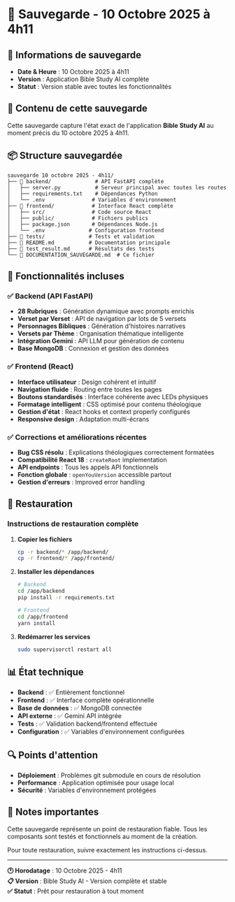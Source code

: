 # 💾 Sauvegarde - 10 Octobre 2025 à 4h11

## 📅 Informations de sauvegarde

- **Date & Heure** : 10 Octobre 2025 à 4h11
- **Version** : Application Bible Study AI complète
- **Statut** : Version stable avec toutes les fonctionnalités

## 🎯 Contenu de cette sauvegarde

Cette sauvegarde capture l'état exact de l'application **Bible Study AI** au moment précis du 10 octobre 2025 à 4h11.

## 📦 Structure sauvegardée

```
sauvegarde 10 octobre 2025 - 4h11/
├── 📁 backend/              # API FastAPI complète
│   ├── server.py           # Serveur principal avec toutes les routes
│   ├── requirements.txt    # Dépendances Python
│   └── .env               # Variables d'environnement
├── 📁 frontend/            # Interface React complète  
│   ├── src/               # Code source React
│   ├── public/            # Fichiers publics
│   ├── package.json       # Dépendances Node.js
│   └── .env              # Configuration frontend
├── 📁 tests/              # Tests et validation
├── 📄 README.md           # Documentation principale
├── 📄 test_result.md      # Résultats des tests
└── 📄 DOCUMENTATION_SAUVEGARDE.md  # Ce fichier
```

## 🚀 Fonctionnalités incluses

### ✅ Backend (API FastAPI)
- **28 Rubriques** : Génération dynamique avec prompts enrichis
- **Verset par Verset** : API de navigation par lots de 5 versets
- **Personnages Bibliques** : Génération d'histoires narratives  
- **Versets par Thème** : Organisation thématique intelligente
- **Intégration Gemini** : API LLM pour génération de contenu
- **Base MongoDB** : Connexion et gestion des données

### ✅ Frontend (React)
- **Interface utilisateur** : Design cohérent et intuitif
- **Navigation fluide** : Routing entre toutes les pages
- **Boutons standardisés** : Interface cohérente avec LEDs physiques
- **Formatage intelligent** : CSS optimisé pour contenu théologique
- **Gestion d'état** : React hooks et context properly configurés
- **Responsive design** : Adaptation multi-écrans

### ✅ Corrections et améliorations récentes
- **Bug CSS résolu** : Explications théologiques correctement formatées
- **Compatibilité React 18** : `createRoot` implementation
- **API endpoints** : Tous les appels API fonctionnels
- **Fonction globale** : `openYouVersion` accessible partout
- **Gestion d'erreurs** : Improved error handling

## 🔧 Restauration

### Instructions de restauration complète

1. **Copier les fichiers**
   ```bash
   cp -r backend/* /app/backend/
   cp -r frontend/* /app/frontend/
   ```

2. **Installer les dépendances**
   ```bash
   # Backend
   cd /app/backend
   pip install -r requirements.txt
   
   # Frontend  
   cd /app/frontend
   yarn install
   ```

3. **Redémarrer les services**
   ```bash
   sudo supervisorctl restart all
   ```

## 📊 État technique

- **Backend** : ✅ Entièrement fonctionnel
- **Frontend** : ✅ Interface complète opérationnelle
- **Base de données** : ✅ MongoDB connectée
- **API externe** : ✅ Gemini API intégrée
- **Tests** : ✅ Validation backend/frontend effectuée
- **Configuration** : ✅ Variables d'environnement configurées

## 🔍 Points d'attention

- **Déploiement** : Problèmes git submodule en cours de résolution
- **Performance** : Application optimisée pour usage local
- **Sécurité** : Variables d'environnement protégées

## 📝 Notes importantes

Cette sauvegarde représente un point de restauration fiable. Tous les composants sont testés et fonctionnels au moment de la création.

Pour toute restauration, suivre exactement les instructions ci-dessus.

---

**🕐 Horodatage** : 10 Octobre 2025 - 4h11  
**📋 Version** : Bible Study AI - Version complète et stable  
**✅ Statut** : Prêt pour restauration à tout moment